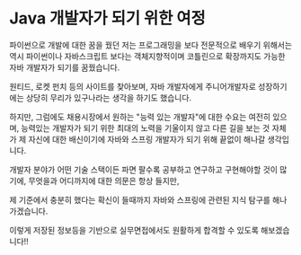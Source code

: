 # Java 개발자가 되기 위한 여정

파이썬으로 개발에 대한 꿈을 꿨던 저는 프로그래밍을 보다 전문적으로 배우기 위해서는 역시
파이썬이나 자바스크립트 보다는 객체지향적이며 코틀린으로 확장까지도 가능한 자바 개발자가 되기를 꿈꿨습니다. 

원티드, 로켓 펀치 등의 사이트를 찾아보며, 자바 개발자에게 주니어개발자로 성장하기에는 상당히 무리가 있구나라는 생각을 하기도 했습니다. 

하지만, 그럼에도 채용시장에서 원하는 "능력 있는 개발자"에 대한 수요는 여전히 있으며,
능력있는 개발자가 되기 위한 최대의 노력을 기울이지 않고 다른 길을 보는 것 자체가 
제 자신에 대한 배신이기에 자바와 스프링 개발자가 되기 위해 끝없이 해나갈 생각입니다. 

개발자 분야가 어떤 기술 스택이든 파면 팔수록 공부하고 연구하고 구현해야할 것이 많기에,
무엇을과 어디까지에 대한 의문은 항상 들지만, 

제 기준에서 충분히 했다는 확신이 들때까지 자바와 스프링에 관련된 지식 탐구를 해나가겠습니다.

이렇게 저장된 정보등을 기반으로 실무면접에서도 원활하게 합격할 수 있도록 해보겠습니다!! 
